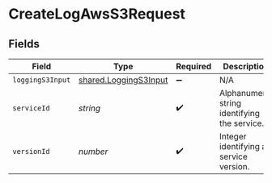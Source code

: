 # CreateLogAwsS3Request


## Fields

| Field                                                          | Type                                                           | Required                                                       | Description                                                    | Example                                                        |
| -------------------------------------------------------------- | -------------------------------------------------------------- | -------------------------------------------------------------- | -------------------------------------------------------------- | -------------------------------------------------------------- |
| `loggingS3Input`                                               | [shared.LoggingS3Input](../../models/shared/loggings3input.md) | :heavy_minus_sign:                                             | N/A                                                            |                                                                |
| `serviceId`                                                    | *string*                                                       | :heavy_check_mark:                                             | Alphanumeric string identifying the service.                   | SU1Z0isxPaozGVKXdv0eY                                          |
| `versionId`                                                    | *number*                                                       | :heavy_check_mark:                                             | Integer identifying a service version.                         | 1                                                              |
